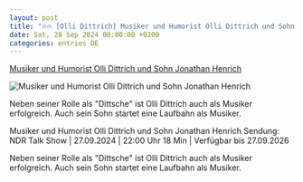 ```yaml
---
layout: post
title: "🔥🔥 [Olli Dittrich] Musiker und Humorist Olli Dittrich und Sohn Jonathan Henrich"
date: Sat, 28 Sep 2024 00:00:00 +0200
categories: entries DE
---
```

[Musiker und Humorist Olli Dittrich und Sohn Jonathan Henrich](https://www.ndr.de/fernsehen/sendungen/ndr_talk_show/Musiker-und-Humorist-Olli-Dittrich-und-Sohn-Jonathan-Henrich,ndrtalkshow9050.html)

![Musiker und Humorist Olli Dittrich und Sohn Jonathan Henrich](https://www.ndr.de/fernsehen/screenshot1822752_v-contentxl.jpg)

Neben seiner Rolle als "Dittsche" ist Olli Dittrich auch als Musiker erfolgreich. Auch sein Sohn startet eine Laufbahn als Musiker.

Musiker und Humorist Olli Dittrich und Sohn Jonathan Henrich Sendung: NDR Talk Show | 27.09.2024 | 22:00 Uhr 18 Min | Verfügbar bis 27.09.2026

Neben seiner Rolle als "Dittsche" ist Olli Dittrich auch als Musiker erfolgreich. Auch sein Sohn startet eine Laufbahn als Musiker.

